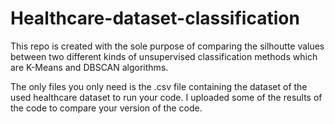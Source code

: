 # Healthcare-dataset-classification
This repo is created with the sole purpose of comparing the silhoutte values between two different kinds of unsupervised classification methods which are K-Means and DBSCAN algorithms.

The only files you only need is the .csv file containing the dataset of the used healthcare dataset to run your code.
I uploaded some of the results of the code to compare your version of the code.
